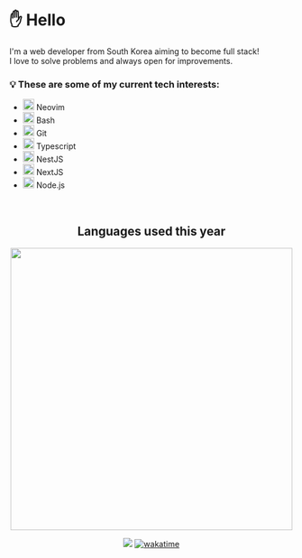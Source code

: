 <h1>✋ Hello</h1>

<p>
I'm a web developer from South Korea aiming to become full stack! <br />
I love to solve problems and always open for improvements.
</p>

<h3>💡 These are some of my current tech interests: </h3>
<ul>
  <li>
    <img src="https://noticon-static.tammolo.com/dgggcrkxq/image/upload/v1658627782/noticon/ltx7mg3uludcsgblvkce.png" width="20px" />
    <span> Neovim </span>
  </li>
  <li>
    <img src="https://noticon-static.tammolo.com/dgggcrkxq/image/upload/v1640252186/noticon/imqc7seefsupvwbjdp94.png" width="20px" />
    <span> Bash </span>
  </li>
  <li>
    <img src="https://noticon-static.tammolo.com/dgggcrkxq/image/upload/v1566913419/noticon/xf9bevlrgugi7xj6xkhp.png" width="20px" />
    <span> Git </span>
  </li>
  <li>
    <img src="https://noticon-static.tammolo.com/dgggcrkxq/image/upload/v1566913457/noticon/eh4d0dnic4n1neth3fui.png" width="20px" />
    <span> Typescript </span>
  </li>
  <li>
    <img src="https://noticon-static.tammolo.com/dgggcrkxq/image/upload/v1600658982/noticon/hk60kbfbqnedpguy0gbb.png" width="20px" />
    <span> NestJS </span>
  </li>
  <li>
    <img src="https://noticon-static.tammolo.com/dgggcrkxq/image/upload/v1566879300/noticon/fvty9lnsbjol5lq9u3by.svg" width="20px" />
    <span> NextJS </span>
  </li>
  <li>
    <img src="https://noticon-static.tammolo.com/dgggcrkxq/image/upload/v1634264836/noticon/uxvdxcyvs5ocrxhacfj6.png" width="20px" />
    <span> Node.js </span>
  </li>
</ul>

<br />
<div align=center>

 <h2>Languages used this year</h2>
 <img src="https://wakatime.com/share/@heesangw/7ebf61c8-1441-4f66-8dcd-092fd8592c93.svg" width="500px" />

[![](https://hits.seeyoufarm.com/api/count/incr/badge.svg?url=https%3A%2F%2Fgithub.com%2Fhwhang0917)](https://hits.seeyoufarm.com)
[![wakatime](https://wakatime.com/badge/user/fa40e415-9fa3-4a66-88b8-f50819bf5511.svg)](https://wakatime.com/@fa40e415-9fa3-4a66-88b8-f50819bf5511)

</div>
